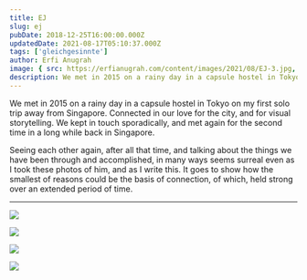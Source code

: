 ```yaml
---
title: EJ
slug: ej
pubDate: 2018-12-25T16:00:00.000Z
updatedDate: 2021-08-17T05:10:37.000Z
tags: ['gleichgesinnte']
author: Erfi Anugrah
image: { src: https://erfianugrah.com/content/images/2021/08/EJ-3.jpg, alt: ej-3 }
description: We met in 2015 on a rainy day in a capsule hostel in Tokyo on my first solo trip away from Singapore. Connected in our love for the city, and for visual storytelling. We kept in touch sporadically, and met again for the second time in a long while back in Singapore.
---
```


We met in 2015 on a rainy day in a capsule hostel in Tokyo on my first solo trip away from Singapore. Connected in our love for the city, and for visual storytelling. We kept in touch sporadically, and met again for the second time in a long while back in Singapore.

Seeing each other again, after all that time, and talking about the things we have been through and accomplished, in many ways seems surreal even as I took these photos of him, and as I write this. It goes to show how the smallest of reasons could be the basis of connection, of which, held strong over an extended period of time.

---

![](https://erfianugrah.com/content/images/2021/08/EJ-3.jpg)

![](https://erfianugrah.com/content/images/2021/08/EJ.jpg)

![](https://erfianugrah.com/content/images/2021/08/EJ-1.jpg)

![](https://erfianugrah.com/content/images/2021/08/EJ-2-1.jpg)
